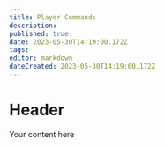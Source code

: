 ```yaml
---
title: Player Commands
description: 
published: true
date: 2023-05-30T14:19:00.172Z
tags: 
editor: markdown
dateCreated: 2023-05-30T14:19:00.172Z
---
```


# Header
Your content here